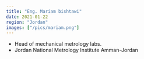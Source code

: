 ```yaml
---
title: "Eng. Mariam bishtawi"
date: 2021-01-22
region: "Jordan"
images: ["/pics/mariam.png"]
---
```


- Head of mechanical metrology labs.
- Jordan National Metrology Institute Amman-Jordan
